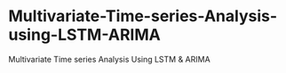 # Multivariate-Time-series-Analysis-using-LSTM-ARIMA
Multivariate Time series Analysis Using LSTM &amp; ARIMA
